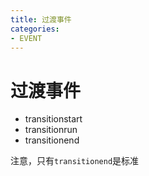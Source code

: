 ```yaml
---
title: 过渡事件
categories: 
- EVENT
---
```


# 过渡事件

- transitionstart
- transitionrun
- transitionend



注意，只有`transitionend`是标准




